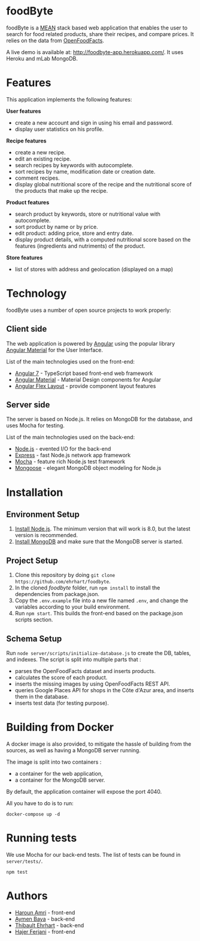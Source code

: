 # foodByte
foodByte is a [MEAN](https://github.com/linnovate/mean) stack based web application that enables the user to search for food related products, share their recipes, and compare prices. It relies on the data from [OpenFoodFacts](https://openfoodfacts.org/).

A live demo is available at: http://foodbyte-app.herokuapp.com/. It uses Heroku and mLab MongoDB.

# Features
This application implements the following features:

**User features**
* create a new account and sign in using his email and password.
* display user statistics on his profile.

**Recipe features**
* create a new recipe.
* edit an existing recipe. 
* search recipes by keywords with autocomplete.
* sort recipes by name, modification date or creation date.
* comment recipes.
* display global nutritional score of the recipe and the nutritional score of the products that make up the recipe.

**Product features**
* search product by keywords, store or nutritional value with autocomplete.
* sort product by name or by price.
* edit product: adding price, store and entry date.
* display product details, with a computed nutritional score based on the features (ingredients and nutriments) of the product.

**Store features**
* list of stores with address and geolocation (displayed on a map)
# Technology
foodByte uses a number of open source projects to work properly:

## Client side
The web application is powered by [Angular](https://angular.io/) using the popular library [Angular Material](https://material.angular.io/) for the User Interface.

List of the main technologies used on the front-end:
* [Angular 7](https://angular.io/) - TypeScript based front-end web framework
* [Angular Material](https://material.angular.io/) - Material Design components for Angular
* [Angular Flex Layout](https://github.com/angular/flex-layout) - provide component layout features
## Server side
The server is based on Node.js. It relies on MongoDB for the database, and uses Mocha for testing.

List of the main technologies used on the back-end:
* [Node.js](http://nodejs.org/) - evented I/O for the back-end
* [Express](http://expressjs.com/) - fast Node.js network app framework
* [Mocha](https://mochajs.org/) - feature rich Node.js test framework
* [Mongoose](https://mongoosejs.com/) - elegant MongoDB object modeling for Node.js

# Installation

## Environment Setup
1. [Install Node.js](https://nodejs.org/en/download/package-manager/). The minimum version that will work is 8.0, but the latest version is recommended.
2. [Install MongoDB](https://docs.mongodb.com/v3.2/administration/install-community/) and make sure that the MongoDB server is started.

## Project Setup
1. Clone this repository by doing `git clone https://github.com/ehrhart/foodbyte`.
2. In the cloned *foodbyte* folder, run `npm install` to install the dependencies from package.json.
3. Copy the `.env.example` file into a new file named `.env`, and change the variables according to your build environment.
4. Run `npm start`. This builds the front-end based on the package.json scripts section.

## Schema Setup
Run `node server/scripts/initialize-database.js` to create the DB, tables, and indexes.
The script is split into multiple parts that :
- parses the OpenFoodFacts dataset and inserts products.
- calculates the score of each product.
- inserts the missing images by using OpenFoodFacts REST API.
- queries Google Places API for shops in the Côte d'Azur area, and inserts them in the database.
- inserts test data (for testing purpose).

# Building from Docker
A docker image is also provided, to mitigate the hassle of building from the sources, as well as having a MongoDB server running.

The image is split into two containers :
- a container for the web application,
- a container for the MongoDB server.

By default, the application container will expose the port 4040.

All you have to do is to run:
```
docker-compose up -d
```

# Running tests
We use Mocha for our back-end tests. The list of tests can be found in `server/tests/`.
```
npm test
```

# Authors
* [Haroun Amri](https://github.com/haroun3amri) - front-end
* [Aymen Baya](https://github.com/ba007552) - back-end
* [Thibault Ehrhart](https://github.com/ehrhart) - back-end
* [Hajer Ferjani](https://github.com/f-hajer) - front-end

